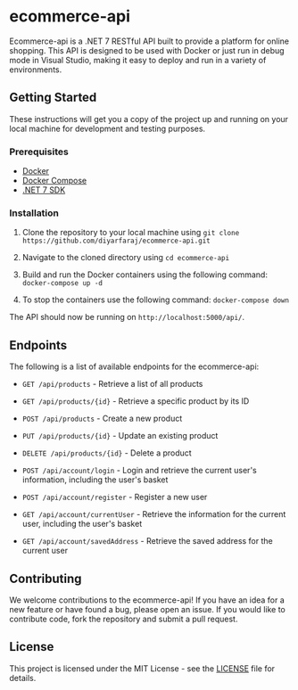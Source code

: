 # ecommerce-api

Ecommerce-api is a .NET 7 RESTful API built to provide a platform for online shopping. This API is designed to be used with Docker or just run in debug mode in Visual Studio, making it easy to deploy and run in a variety of environments.

## Getting Started

These instructions will get you a copy of the project up and running on your local machine for development and testing purposes.

### Prerequisites

- [Docker](https://www.docker.com/products/docker-desktop)
- [Docker Compose](https://docs.docker.com/compose/install/)
- [.NET 7 SDK](https://dotnet.microsoft.com/download/dotnet/7.0)

### Installation

1. Clone the repository to your local machine using `git clone https://github.com/diyarfaraj/ecommerce-api.git`

2. Navigate to the cloned directory using `cd ecommerce-api`

3. Build and run the Docker containers using the following command: `docker-compose up -d`

4. To stop the containers use the following command: `docker-compose down`


The API should now be running on `http://localhost:5000/api/`.

## Endpoints

The following is a list of available endpoints for the ecommerce-api:

- `GET /api/products` - Retrieve a list of all products
- `GET /api/products/{id}` - Retrieve a specific product by its ID
- `POST /api/products` - Create a new product
- `PUT /api/products/{id}` - Update an existing product
- `DELETE /api/products/{id}` - Delete a product

- `POST /api/account/login` - Login and retrieve the current user's information, including the user's basket
- `POST /api/account/register` - Register a new user
- `GET /api/account/currentUser` - Retrieve the information for the current user, including the user's basket
- `GET /api/account/savedAddress` - Retrieve the saved address for the current user


## Contributing

We welcome contributions to the ecommerce-api! If you have an idea for a new feature or have found a bug, please open an issue. If you would like to contribute code, fork the repository and submit a pull request.

## License

This project is licensed under the MIT License - see the [LICENSE](LICENSE) file for details.

